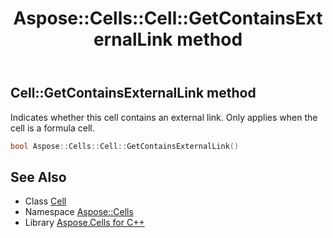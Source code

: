 ﻿---
title: Aspose::Cells::Cell::GetContainsExternalLink method
linktitle: GetContainsExternalLink
second_title: Aspose.Cells for C++ API Reference
description: 'Aspose::Cells::Cell::GetContainsExternalLink method. Indicates whether this cell contains an external link. Only applies when the cell is a formula cell in C++.'
type: docs
weight: 4100
url: /cpp/aspose.cells/cell/getcontainsexternallink/
---
## Cell::GetContainsExternalLink method


Indicates whether this cell contains an external link. Only applies when the cell is a formula cell.

```cpp
bool Aspose::Cells::Cell::GetContainsExternalLink()
```

## See Also

* Class [Cell](../)
* Namespace [Aspose::Cells](../../)
* Library [Aspose.Cells for C++](../../../)
